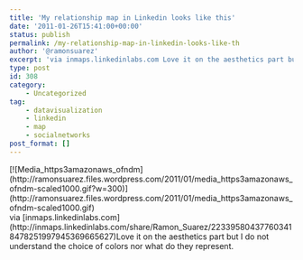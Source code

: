 ```yaml
---
title: 'My relationship map in Linkedin looks like this'
date: '2011-01-26T15:41:00+00:00'
status: publish
permalink: /my-relationship-map-in-linkedin-looks-like-th
author: '@ramonsuarez'
excerpt: 'via inmaps.linkedinlabs.com Love it on the aesthetics part but I do not understand the choice of colors nor what do they represent.'
type: post
id: 308
category:
    - Uncategorized
tag:
    - datavisualization
    - linkedin
    - map
    - socialnetworks
post_format: []
---
```

<div class="p_embed p_image_embed">[![Media_https3amazonaws_ofndm](http://ramonsuarez.files.wordpress.com/2011/01/media_https3amazonaws_ofndm-scaled1000.gif?w=300)](http://ramonsuarez.files.wordpress.com/2011/01/media_https3amazonaws_ofndm-scaled1000.gif)</div>via [inmaps.linkedinlabs.com](http://inmaps.linkedinlabs.com/share/Ramon_Suarez/223395804377603418478251997945369665627)</div>Love it on the aesthetics part but I do not understand the choice of colors nor what do they represent.

</div>